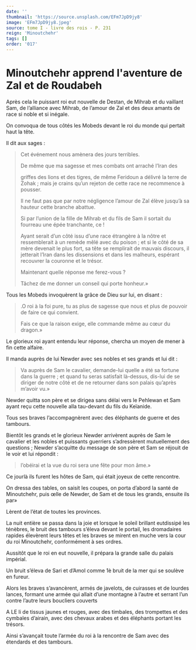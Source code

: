 ```yaml
---
date: ''
thumbnail: 'https://source.unsplash.com/EFm7JpD9jy8'
image: 'EFm7JpD9jy8.jpeg'
source: tome I - livre des rois - P. 231
reign: 'Minoutchehr'
tags: []
order: '017'
---
```


# Minoutchehr apprend l'aventure de Zal et de Roudabeh

Après cela le puissant roi eut nouvelle de Destan, de Mihrab et du vaillant Sam, de l’alliance avec Mihrab, de l’amour de Zal et des deux amants de race si noble et si inégale.

On convoqua de tous côtés les Mobeds devant le roi du monde qui pertait haut la tête.

Il dit aux sages :

> Cet événement nous amènera des jours terribles.
>
> De même que ma sagesse et mes combats ont arraché l’Iran des
>
> griffes des lions et des tigres, de même Feridoun a délivré la terre de Zohak ; mais je crains qu’un rejeton de cette race ne recommence à pousser.
>
> Il ne faut pas que par notre négligence l’amour de Zal élève jusqu’à sa hauteur cette branche abattue.
>
> Si par l’union de la fille de Mihrab et du fils de Sam il sortait du fourreau une épée tranchante, ce !
>
> Ayant serait d’un côté issu d’une race étrangère à la nôtre et ressemblerait à un remède mêlé avec du poison ; et si le côté de sa mère devenait le plus fort, sa tête se remplirait de mauvais discours, il jetterait l’Iran dans les dissensions et dans les malheurs, espérant recouvrer la couronne et le trésor.
>
> Maintenant quelle réponse me ferez-vous ?
>
> Tâchez de me donner un conseil qui porte honheur.»

Tous les Mobeds invoquèrent la grâce de Dieu sur lui, en disant :

> .O roi à la foi pure, tu as plus de sagesse que nous et plus de pouvoir de faire ce qui convient.
>
> Fais ce que la raison exige, elle commande même au cœur du dragon.»

Le glorieux roi ayant entendu leur réponse, chercha un moyen de mener à fin cette alfaire.

Il manda auprès de lui Newder avec ses nobles et ses grands et lui dit :

> Va auprès de Sam le cavalier, demande-lui quelle a été sa fortune dans la guerre ; et quand tu seras satisfait là-dessus, dis-lui de se diriger de notre côté et de ne retourner dans son palais qu’après m’avoir vu.»

Newder quitta son père et se dirigea sans délai vers le Pehlewan et Sam ayant reçu cette nouvelle alla tau-devant du fils du Keïanide.

Tous ses braves l’accompagnèrent avec des éléphants de guerre et des tambours.

Bientôt les grands et le glorieux Newder arrivèrent auprès de Sam le cavalier et les nobles et puissants guerriers s’adressèrent mutuellement des questions ; Newder s’acquitte du message de son père et Sam se réjouit de le voir et lui répondit :

> l’obéirai et la vue du roi sera une fête pour mon âme.»

Ce jourlà ils furent les hôtes de Sam, qui était joyeux de cette rencontre.

On dressa des tables, on saisit les coupes, on porta d’abord la santé de Minoutchehr, puis œlle de Newder, de Sam et de tous les grands, ensuite ils par»

Lèrent de l’état de toutes les provinces.

La nuit entière se passa dans la joie et lorsque le soleil brillant eutdissipé les ténèbres, le bruit des tambours s’éleva devant le portail, les dromadaires rapides élevèrent leurs têtes et les braves se mirent en muche vers la cour du roi Minoutchehr, conformément à ses ordres.

Aussitôt que le roi en eut nouvelle, il prépara la grande salle du palais impérial.

Un bruit s’éleva de Sari et d’Amol comme 1è bruit de la mer qui se soulève en fureur.

Alors les braves s’avancèrent, armés de javelots, de cuirasses et de lourdes lances, formant une armée qui allait d’une montagne à l’autre et serrant l’un contre l’autre leurs boucliers couverts

A LE li de tissus jaunes et rouges, avec des timbales, des trompettes et des cymbales d’airain, avec des chevaux arabes et des éléphants portant les trésors.

Ainsi s’avançait toute l’armée du roi à la rencontre de Sam avec des étendards et des tambours.
